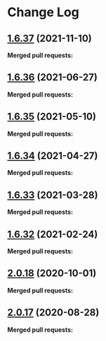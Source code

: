 # Change Log

## [1.6.37](https://github.com/networknt/light-kafka/tree/1.6.37) (2021-11-10)


**Merged pull requests:**


## [1.6.36](https://github.com/networknt/light-kafka/tree/1.6.36) (2021-06-27)


**Merged pull requests:**


## [1.6.35](https://github.com/networknt/light-kafka/tree/1.6.35) (2021-05-10)


**Merged pull requests:**


## [1.6.34](https://github.com/networknt/light-kafka/tree/1.6.34) (2021-04-27)


**Merged pull requests:**




## [1.6.33](https://github.com/networknt/light-kafka/tree/1.6.33) (2021-03-28)


**Merged pull requests:**


## [1.6.32](https://github.com/networknt/light-kafka/tree/1.6.32) (2021-02-24)


**Merged pull requests:**


## [2.0.18](https://github.com/networknt/light-kafka/tree/2.0.18) (2020-10-01)


**Merged pull requests:**


## [2.0.17](https://github.com/networknt/light-kafka/tree/2.0.17) (2020-08-28)


**Merged pull requests:**
